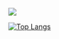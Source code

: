 ![](https://media.giphy.com/media/MeJgB3yMMwIaHmKD4z/giphy.gif)

[![Top Langs](https://github-readme-stats.vercel.app/api/top-langs/?username=Ascarshen&layout=compact)](https://github.com/Ascarshen/github-readme-stats)

<!--
**Ascarshen/Ascarshen** is a ✨ _special_ ✨ repository because its `README.md` (this file) appears on your GitHub profile.


Here are some ideas to get you started:
[![Ascar's github stats](https://github-readme-stats.vercel.app/api?username=Ascarshen)](https://github.com/Ascarshen/github-readme-stats)
- 🔭 I’m currently working on ...
- 🌱 I’m currently learning ...
- 👯 I’m looking to collaborate on ...
- 🤔 I’m looking for help with ...
- 💬 Ask me about ...
- 📫 How to reach me: ...
- 😄 Pronouns: ...
- ⚡ Fun fact: ...
-->
